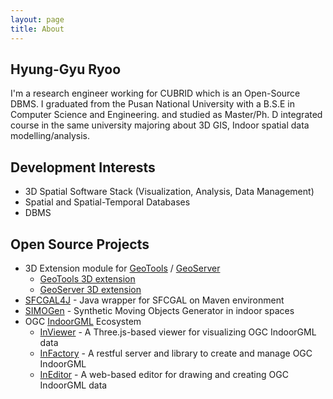 ```yaml
---
layout: page
title: About
---
```


## Hyung-Gyu Ryoo

I'm a research engineer working for CUBRID which is an Open-Source DBMS. I graduated from the Pusan National University with a B.S.E in Computer Science and Engineering. and studied as Master/Ph. D integrated course in the same university majoring about 3D GIS, Indoor spatial data modelling/analysis.

## Development Interests

- 3D Spatial Software Stack (Visualization, Analysis, Data Management)
- Spatial and Spatial-Temporal Databases
- DBMS

## Open Source Projects

- 3D Extension module for [GeoTools](http://geotools.org/) / [GeoServer](http://geoserver.org/)
  - [GeoTools 3D extension](https://github.com/STEMLab/geotools-3d-extension)
  - [GeoServer 3D extension](https://github.com/STEMLab/geoserver-3d-extension)
- [SFCGAL4J](https://github.com/hgryoo/SFCGAL4J) - Java wrapper for SFCGAL on Maven environment
- [SIMOGen](https://github.com/STEMLab/SIMOGen) - Synthetic Moving Objects Generator in indoor spaces
- OGC [IndoorGML](http://www.opengeospatial.org/standards/indoorgml) Ecosystem
  - [InViewer](https://github.com/STEMLab/InViewer.git) - A Three.js-based viewer for visualizing OGC IndoorGML data
  - [InFactory](https://github.com/STEMLab/InFactory.git) - A restful server and library to create and manage OGC IndoorGML
  - [InEditor](https://github.com/STEMLab/InEditor.git) - A web-based editor for drawing and creating OGC IndoorGML data
